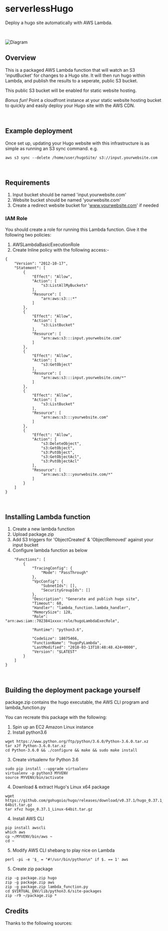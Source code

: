 # serverlessHugo
Deploy a hugo site automatically with AWS Lambda. 

&nbsp;

![Diagram](https://raw.githubusercontent.com/richstokes/serverlessHugo/master/diagram.png)

## Overview
This is a packaged AWS Lambda function that will watch an S3 'inputBucket' for changes to a Hugo site. It will then run hugo within Lambda, and publish the results to a seperate, public S3 bucket.

This public S3 bucket will be enabled for static website hosting.

*Bonus fun!* Point a cloudfront instance at your static website hosting bucket to quickly and easily deploy your Hugo site with the AWS CDN.

&nbsp;

## Example deployment
Once set up, updating your Hugo website with this infrastructure is as simple as running an S3 sync command. e.g.

`aws s3 sync --delete /home/user/hugoSite/ s3://input.yourwebsite.com`


&nbsp;
## Requirements
1. Input bucket should be named 'input.yourwebsite.com'
2. Website bucket should be named 'yourwebsite.com'
3. Create a redirect website bucket for 'www.yourwebsite.com' if needed



### IAM Role
You should create a role for running this Lambda function. Give it the following two policies:

1. AWSLambdaBasicExecutionRole
2. Create Inline policy with the following access:-
```
{
    "Version": "2012-10-17",
    "Statement": [
        {
            "Effect": "Allow",
            "Action": [
                "s3:ListAllMyBuckets"
            ],
            "Resource": [
                "arn:aws:s3:::*"
            ]
        },
        {
            "Effect": "Allow",
            "Action": [
                "s3:ListBucket"
            ],
            "Resource": [
                "arn:aws:s3:::input.yourwebsite.com"
            ]
        },
        {
            "Effect": "Allow",
            "Action": [
                "s3:GetObject"
            ],
            "Resource": [
                "arn:aws:s3:::input.yourwebsite.com/*"
            ]
        },
        {
            "Effect": "Allow",
            "Action": [
                "s3:ListBucket"
            ],
            "Resource": [
                "arn:aws:s3:::yourwebsite.com"
            ]
        },
        {
            "Effect": "Allow",
            "Action": [
                "s3:DeleteObject",
                "s3:GetObject",
                "s3:PutObject",
                "s3:GetObjectAcl",
                "s3:PutObjectAcl"
            ],
            "Resource": [
                "arn:aws:s3:::yourwebsite.com/*"
            ]
        }
    ]
}
```
&nbsp;

## Installing Lambda function
1. Create a new lambda function
2. Upload package.zip
3. Add S3 triggers for 'ObjectCreated' & 'ObjectRemoved' against your input bucket
3. Configure lambda function as below


```{
    "Functions": [
        {
            "TracingConfig": {
                "Mode": "PassThrough"
            },
            "VpcConfig": {
                "SubnetIds": [],
                "SecurityGroupIds": []
            },
            "Description": "Generate and publish hugo site",
            "Timeout": 60,
            "Handler": "lambda_function.lambda_handler",
            "MemorySize": 128,
            "Role": "arn:aws:iam::7023841xxxx:role/hugoLambdaExecRole",

            "Runtime": "python3.6",

            "CodeSize": 18075466,
            "FunctionName": "hugoPyLambda",
            "LastModified": "2018-03-13T18:48:48.424+0000",
            "Version": "$LATEST"
        }
    ]
}
```

&nbsp;

## Building the deployment package yourself
package.zip contains the hugo executable, the AWS CLI program and lambda_function.py

You can recreate this package with the following:
&nbsp;

1. Spin up an EC2 Amazon Linux instance
2. Install python3.6
```
wget https://www.python.org/ftp/python/3.6.0/Python-3.6.0.tar.xz
tar xJf Python-3.6.0.tar.xz
cd Python-3.6.0 && ./configure && make && sudo make install
```
3. Create virtualenv for Python 3.6
```
sudo pip install --upgrade virtualenv
virtualenv -p python3 MYVENV
source MYVENV/bin/activate
```
4. Download & extract Hugo's Linux x64 package
```
wget https://github.com/gohugoio/hugo/releases/download/v0.37.1/hugo_0.37.1_Linux-64bit.tar.gz
tar xfvz hugo_0.37.1_Linux-64bit.tar.gz
```
4. Install AWS CLI
```
pip install awscli
which aws
cp ~/MYVENV/bin/aws ~
cd ~
```
5. Modify AWS CLI shebang to play nice on Lambda
```
perl -pi -e '$_ = "#!/usr/bin/python\n" if $. == 1' aws
```

5. Create zip package
```
zip -g package.zip hugo
zip -g package.zip aws
zip -g package.zip lambda_function.py
cd $VIRTUAL_ENV/lib/python3.6/site-packages
zip -r9 ~/package.zip *
```

## Credits
Thanks to the following sources: 
